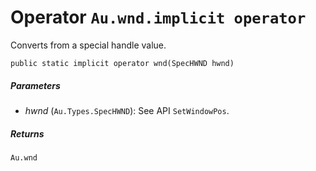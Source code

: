 # Operator `Au.wnd.implicit operator`

Converts from a special handle value.

```
public static implicit operator wnd(SpecHWND hwnd)
```

##### Parameters

- *hwnd*  (`Au.Types.SpecHWND`):
    See API `SetWindowPos`.

##### Returns

`Au.wnd`